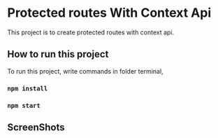 # Protected routes With Context Api

This project is to create protected routes with context api.

## How to run this project

To run this project, write commands in folder terminal,

### `npm install`

### `npm start`

## ScreenShots
